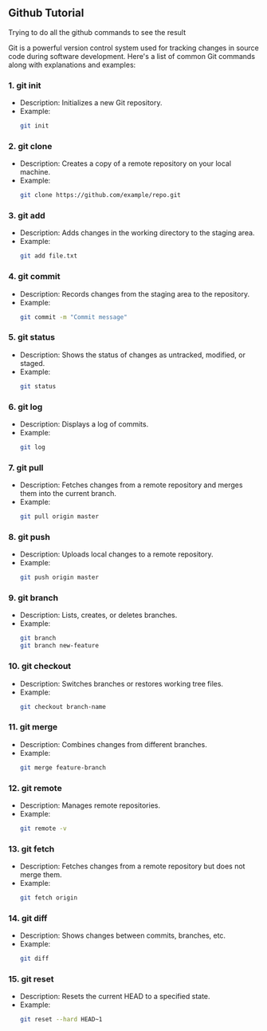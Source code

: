 ## Github Tutorial
Trying to do all the github commands to see the result

Git is a powerful version control system used for tracking changes in source code during software development. Here's a list of common Git commands along with explanations and examples:

### 1. git init
   - Description: Initializes a new Git repository.
   - Example:
     ```bash
     git init
     ```

### 2. git clone
   - Description: Creates a copy of a remote repository on your local machine.
   - Example:
     ```bash
     git clone https://github.com/example/repo.git
     ```

### 3. git add
   - Description: Adds changes in the working directory to the staging area.
   - Example:
     ```bash
     git add file.txt
     ```

### 4. git commit
   - Description: Records changes from the staging area to the repository.
   - Example:
     ```bash
     git commit -m "Commit message"
     ```

### 5. git status
   - Description: Shows the status of changes as untracked, modified, or staged.
   - Example:
     ```bash
     git status
     ```

### 6. git log
   - Description: Displays a log of commits.
   - Example:
     ```bash
     git log
     ```

### 7. git pull
   - Description: Fetches changes from a remote repository and merges them into the current branch.
   - Example:
     ```bash
     git pull origin master
     ```

### 8. git push
   - Description: Uploads local changes to a remote repository.
   - Example:
     ```bash
     git push origin master
     ```

### 9. git branch
   - Description: Lists, creates, or deletes branches.
   - Example:
     ```bash
     git branch
     git branch new-feature
     ```

### 10. git checkout
   - Description: Switches branches or restores working tree files.
   - Example:
     ```bash
     git checkout branch-name
     ```

### 11. git merge
   - Description: Combines changes from different branches.
   - Example:
     ```bash
     git merge feature-branch
     ```

### 12. git remote
   - Description: Manages remote repositories.
   - Example:
     ```bash
     git remote -v
     ```

### 13. git fetch
   - Description: Fetches changes from a remote repository but does not merge them.
   - Example:
     ```bash
     git fetch origin
     ```

### 14. git diff
   - Description: Shows changes between commits, branches, etc.
   - Example:
     ```bash
     git diff
     ```

### 15. git reset
   - Description: Resets the current HEAD to a specified state.
   - Example:
     ```bash
     git reset --hard HEAD~1
     ```
